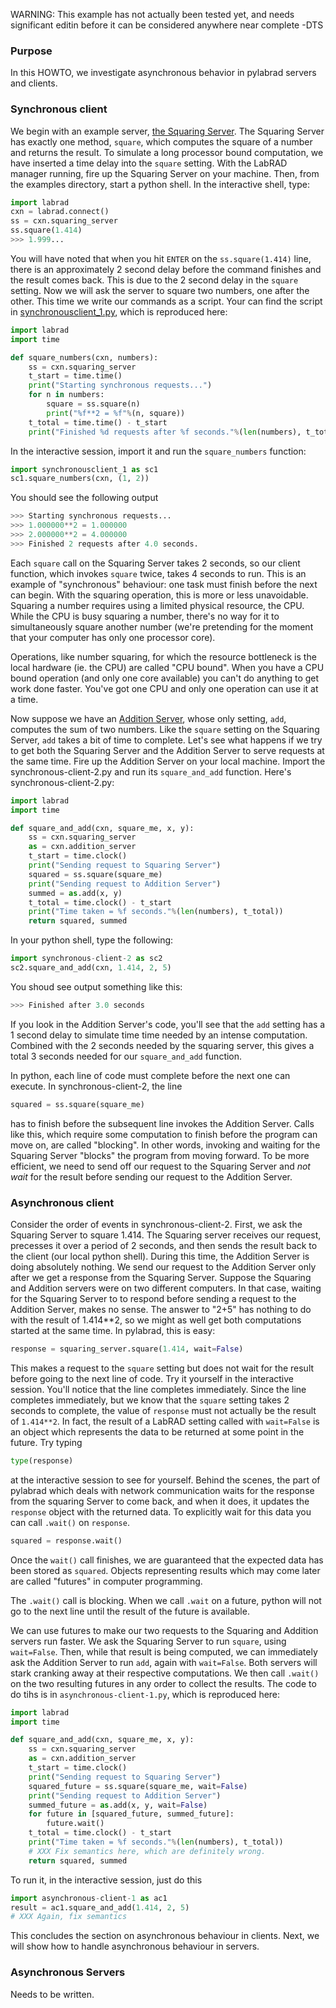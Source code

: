 WARNING: This example has not actually been tested yet, and needs significant editin before it can be considered anywhere near complete -DTS

### Purpose

In this HOWTO, we investigate asynchronous behavior in pylabrad servers and
clients.

### Synchronous client

We begin with an example server, [the Squaring Server](squaringserver.py).
The Squaring Server has exactly one method, `square`, which computes the
square of a number and returns the result.
To simulate a long processor bound computation, we have inserted a time
delay into the `square` setting.
With the LabRAD manager running, fire up the Squaring Server on your machine.
Then, from the examples directory, start a python shell.
In the interactive shell, type:

```python
import labrad
cxn = labrad.connect()
ss = cxn.squaring_server
ss.square(1.414)
>>> 1.999...
```

You will have noted that when you hit `ENTER` on the `ss.square(1.414)`
line, there is an approximately 2 second delay before the command
finishes and the result comes back.
This is due to the 2 second delay in the `square` setting.
Now we will ask the server to square two numbers, one after the other.
This time we write our commands as a script.
Your can find the script in [synchronousclient_1.py](synchronousclient_1.py),
which is reproduced here:

```python
import labrad
import time

def square_numbers(cxn, numbers):
    ss = cxn.squaring_server
    t_start = time.time()
    print("Starting synchronous requests...")
    for n in numbers:
        square = ss.square(n)
        print("%f**2 = %f"%(n, square))
    t_total = time.time() - t_start
    print("Finished %d requests after %f seconds."%(len(numbers), t_total))
```

In the interactive session, import it and run the `square_numbers` function:

```python
import synchronousclient_1 as sc1
sc1.square_numbers(cxn, (1, 2))
```

You should see the following output

```python
>>> Starting synchronous requests...
>>> 1.000000**2 = 1.000000
>>> 2.000000**2 = 4.000000
>>> Finished 2 requests after 4.0 seconds.
```

Each `square` call on the Squaring Server takes 2 seconds, so our client
function, which invokes `square` twice, takes 4 seconds to run.
This is an example of "synchronous" behaviour: one task must finish
before the next can begin.
With the squaring operation, this is more or less unavoidable.
Squaring a number requires using a limited physical resource, the CPU.
While the CPU is busy squaring a number, there's no way for it to
simultaneously square another number (we're pretending for the moment
that your computer has only one processor core).

Operations, like number squaring, for which the resource bottleneck is
the local hardware (ie. the CPU) are called "CPU bound".
When you have a CPU bound operation (and only one core available) you
can't do anything to get work done faster.
You've got one CPU and only one operation can use it at a time.

Now suppose we have an [Addition Server](additionserver.py), whose only
setting, `add`, computes the sum of two numbers.
Like the `square` setting on the Squaring Server, `add` takes a bit of
time to complete.
Let's see what happens if we try to get both the Squaring Server and the
Addition Server to serve requests at the same time.
Fire up the Addition Server on your local machine.
Import the synchronous-client-2.py and run its `square_and_add` function.
Here's synchronous-client-2.py:

```python
import labrad
import time

def square_and_add(cxn, square_me, x, y):
    ss = cxn.squaring_server
    as = cxn.addition_server
    t_start = time.clock()
    print("Sending request to Squaring Server")
    squared = ss.square(square_me)
    print("Sending request to Addition Server")
    summed = as.add(x, y)
    t_total = time.clock() - t_start
    print("Time taken = %f seconds."%(len(numbers), t_total))
    return squared, summed
```

In your python shell, type the following:

```python
import synchronous-client-2 as sc2
sc2.square_and_add(cxn, 1.414, 2, 5)
```

You shoud see output something like this:

```python
>>> Finished after 3.0 seconds
```

If you look in the Addition Server's code, you'll see that the `add`
setting has a 1 second delay to simulate time time needed by an intense
computation.
Combined with the 2 seconds needed by the squaring server, this gives a
total 3 seconds needed for our `square_and_add` function.

In python, each line of code must complete before the next one can
execute.
In synchronous-client-2, the line

```python
squared = ss.square(square_me)
```

has to finish before the subsequent line invokes the Addition Server.
Calls like this, which require some computation to finish before the
program can move on, are called "blocking".
In other words, invoking and waiting for the Squaring Server "blocks" the
program from moving forward.
To be more efficient, we need to send off our request to the Squaring
Server and _not wait_ for the result before sending our request to the
Addition Server.

### Asynchronous client

Consider the order of events in synchronous-client-2.
First, we ask the Squaring Server to square 1.414.
The Squaring server receives our request, precesses it over a period of 2
seconds, and then sends the result back to the client (our local python
shell).
During this time, the Addition Server is doing absolutely nothing.
We send our request to the Addition Server only after we get a response
from the Squaring Server.
Suppose the Squaring and Addition servers were on two different
computers.
In that case, waiting for the Squaring Server to to respond before
sending a request to the Addition Server, makes no sense.
The answer to "2+5" has nothing to do with the result of 1.414**2,
so we might as well get both computations started at the same time.
In pylabrad, this is easy:

```python
response = squaring_server.square(1.414, wait=False)
```

This makes a request to the `square` setting but does not wait for the
result before going to the next line of code.
Try it yourself in the interactive session.
You'll notice that the line completes immediately.
Since the line completes immediately, but we know that the `square`
setting takes 2 seconds to complete, the value of `response` must not
actually be the result of `1.414**2`.
In fact, the result of a LabRAD setting called with `wait=False` is an
object which represents the data to be returned at some point in the
future.
Try typing

```python
type(response)
```

at the interactive session to see for yourself.
Behind the scenes, the part of pylabrad which deals with network
communication waits for the response from the squaring Server to come
back, and when it does, it updates the `response` object with the
returned data.
To explicitly wait for this data you can call `.wait()` on `response`.

```python
squared = response.wait()
```

Once the `wait()` call finishes, we are guaranteed that the expected data
has been stored as `squared`.
Objects representing results which may come later are called "futures" in
computer programming.

The `.wait()` call is blocking.
When we call `.wait` on a future, python will not go to the next line
until the result of the future is available.

We can use futures to make our two requests to the Squaring and Addition
servers run faster.
We ask the Squaring Server to run `square`, using `wait=False`.
Then, while that result is being computed, we can immediately ask the
Addition Server to run `add`, again with `wait=False`.
Both servers will stark cranking away at their respective computations.
We then call `.wait()` on the two resulting futures in any order to
collect the results.
The code to do tihs is in `asynchronous-client-1.py`, which is reproduced
here:

```python
import labrad
import time

def square_and_add(cxn, square_me, x, y):
    ss = cxn.squaring_server
    as = cxn.addition_server
    t_start = time.clock()
    print("Sending request to Squaring Server")
    squared_future = ss.square(square_me, wait=False)
    print("Sending request to Addition Server")
    summed_future = as.add(x, y, wait=False)
    for future in [squared_future, summed_future]:
        future.wait()
    t_total = time.clock() - t_start
    print("Time taken = %f seconds."%(len(numbers), t_total))
    # XXX Fix semantics here, which are definitely wrong.
    return squared, summed
```

To run it, in the interactive session, just do this

```python
import asynchronous-client-1 as ac1
result = ac1.square_and_add(1.414, 2, 5)
# XXX Again, fix semantics
```

This concludes the section on asynchronous behaviour in clients.
Next, we will show how to handle asynchronous behaviour in servers.

### Asynchronous Servers

Needs to be written.